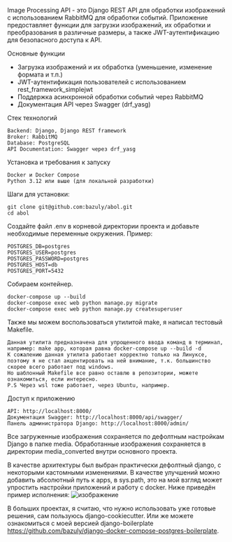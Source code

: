 Image Processing API - это Django REST API для обработки изображений с использованием RabbitMQ для обработки событий.
Приложение предоставляет функции для загрузки изображений, их обработки и преобразования в различные размеры, а также JWT-аутентификацию для безопасного доступа к API.


Основные функции

- Загрузка изображений и их обработка (уменьшение, изменение формата и т.п.)
- JWT-аутентификация пользователей с использованием rest_framework_simplejwt
- Поддержка асинхронной обработки событий через RabbitMQ
- Документация API через Swagger (drf_yasg)

Стек технологий

    Backend: Django, Django REST framework
    Broker: RabbitMQ
    Database: PostgreSQL
    API Documentation: Swagger через drf_yasg

Установка и требования к запуску

    Docker и Docker Compose
    Python 3.12 или выше (для локальной разработки)

Шаги для установки:

    git clone git@github.com:bazuly/abol.git
    cd abol

Создайте файл .env в корневой директории проекта и добавьте необходимые переменные окружения. Пример:

    POSTGRES_DB=postgres
    POSTGRES_USER=postgres
    POSTGRES_PASSWORD=postgres
    POSTGRES_HOST=db
    POSTGRES_PORT=5432

Собираем контейнер.

    docker-compose up --build
    docker-compose exec web python manage.py migrate
    docker-compose exec web python manage.py createsuperuser

Также мы можем воспользоваться утилитой make, я написал тестовый Makefile.

    Данная утилита предназначена для упрощенного ввода команд в терминал,
    например: make app, которая равна docker-compose up --build -d
    К сожалению данная утилита работает корректно только на Линуксе,
    поэтому я не стал акцентировать на ней внимание, т.к. большинство скорее всего работает под windows.
    Но шаблонный Makefile все равно оставлю в репозитории, можете ознакомиться, если интересно.
    P.S Через wsl тоже работает, через Ubuntu, например.

Доступ к приложению

    API: http://localhost:8000/
    Документация Swagger: http://localhost:8000/api/swagger/
    Панель администратора Django: http://localhost:8000/admin/

Все загруженные изображения сохраняется по дефолтным настройкам Django в папке media.
Обработанные изображения сохраняется в директории media_converted внутри основного проекта. 

В качестве архитектуры был выбран практически дефолтный django, с некоторыми кастомными изменениями. 
В качестве улучшений можно добавить абсолютный путь к apps, в sys.path, это на мой взгляд может упростить настройки приложений и работу с docker. 
Ниже приведён пример исполнения:
![изображение](https://github.com/user-attachments/assets/487be877-b69f-4d14-afef-0b9e5093c364)


В больших проектах, я считаю, что нужно использовать уже готовые решения, сам пользуюсь django-cookiecutter.
Или же можете ознакомиться с моей версией django-boilerplate https://github.com/bazuly/django-docker-compose-postgres-boilerplate. 
